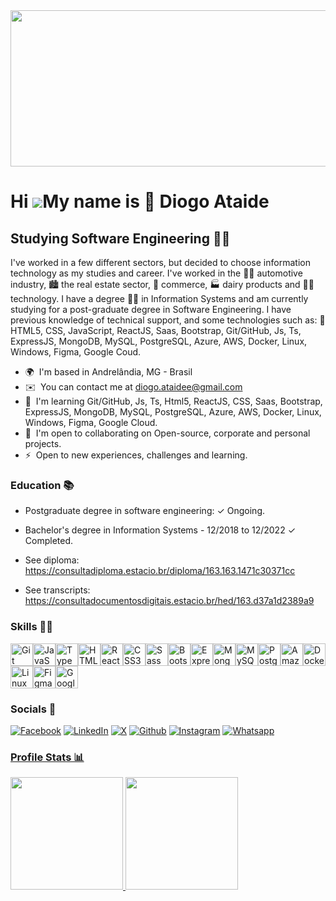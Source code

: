 <img src="https://github.com/diatsilva007/diatsilva007/assets/143373573/c2089099-c364-4b07-aa0a-6d5ca14d1e10" width="1280" height="250"/>

Hi ![](https://user-images.githubusercontent.com/18350557/176309783-0785949b-9127-417c-8b55-ab5a4333674e.gif)My name is 🫸 Diogo Ataide
=======================================================================================================================================

Studying Software Engineering 🧑‍💻
-----------------------------------

I've worked in a few different sectors, but decided to choose information technology as my studies and career. I've worked in the 🧑‍🏭 automotive industry, 🏙️ the real estate sector, 🌇 commerce, 🏭 dairy products and 🧑‍💻 technology. I have a degree 🧑‍🎓 in Information Systems and am currently studying for a post-graduate degree in Software Engineering. I have previous knowledge of technical support, and some technologies such as: 🫸 HTML5, CSS, JavaScript, ReactJS, Saas, Bootstrap, Git/GitHub, Js, Ts, ExpressJS, MongoDB, MySQL, PostgreSQL, Azure, AWS, Docker, Linux, Windows, Figma, Google Coud.

* 🌍  I'm based in Andrelândia, MG - Brasil
* ✉️  You can contact me at [diogo.ataidee@gmail.com](mailto:diogo.ataidee@gmail.com)
* 🧠  I'm learning Git/GitHub, Js, Ts, Html5, ReactJS, CSS, Saas, Bootstrap, ExpressJS, MongoDB, MySQL, PostgreSQL, Azure, AWS, Docker, Linux, Windows, Figma, Google Cloud.
* 🤝  I'm open to collaborating on Open-source, corporate and personal projects.
* ⚡  Open to new experiences, challenges and learning.


### Education 📚

- Postgraduate degree in software engineering:
✓ Ongoing.


- Bachelor's degree in Information Systems - 12/2018 to 12/2022
✓ Completed.


- See diploma: 
https://consultadiploma.estacio.br/diploma/163.163.1471c30371cc


- See transcripts: 
https://consultadocumentosdigitais.estacio.br/hed/163.d37a1d2389a9


### Skills 🧑‍💻


<p align="left">
<a href="https://git-scm.com/" target="_blank" rel="noreferrer"><img src="https://raw.githubusercontent.com/danielcranney/readme-generator/main/public/icons/skills/git-colored.svg" width="36" height="36" alt="Git" /></a><a href="https://developer.mozilla.org/en-US/docs/Web/JavaScript" target="_blank" rel="noreferrer"><img src="https://raw.githubusercontent.com/danielcranney/readme-generator/main/public/icons/skills/javascript-colored.svg" width="36" height="36" alt="JavaScript" /></a><a href="https://www.typescriptlang.org/" target="_blank" rel="noreferrer"><img src="https://raw.githubusercontent.com/danielcranney/readme-generator/main/public/icons/skills/typescript-colored.svg" width="36" height="36" alt="TypeScript" /></a><a href="https://developer.mozilla.org/en-US/docs/Glossary/HTML5" target="_blank" rel="noreferrer"><img src="https://raw.githubusercontent.com/danielcranney/readme-generator/main/public/icons/skills/html5-colored.svg" width="36" height="36" alt="HTML5" /></a><a href="https://reactjs.org/" target="_blank" rel="noreferrer"><img src="https://raw.githubusercontent.com/danielcranney/readme-generator/main/public/icons/skills/react-colored.svg" width="36" height="36" alt="React" /></a><a href="https://www.w3.org/TR/CSS/#css" target="_blank" rel="noreferrer"><img src="https://raw.githubusercontent.com/danielcranney/readme-generator/main/public/icons/skills/css3-colored.svg" width="36" height="36" alt="CSS3" /></a><a href="https://sass-lang.com/" target="_blank" rel="noreferrer"><img src="https://raw.githubusercontent.com/danielcranney/readme-generator/main/public/icons/skills/sass-colored.svg" width="36" height="36" alt="Sass" /></a><a href="https://getbootstrap.com/" target="_blank" rel="noreferrer"><img src="https://raw.githubusercontent.com/danielcranney/readme-generator/main/public/icons/skills/bootstrap-colored.svg" width="36" height="36" alt="Bootstrap" /></a><a href="https://expressjs.com/" target="_blank" rel="noreferrer"><img src="https://raw.githubusercontent.com/danielcranney/readme-generator/main/public/icons/skills/express-colored.svg" width="36" height="36" alt="Express" /></a><a href="https://www.mongodb.com/" target="_blank" rel="noreferrer"><img src="https://raw.githubusercontent.com/danielcranney/readme-generator/main/public/icons/skills/mongodb-colored.svg" width="36" height="36" alt="MongoDB" /></a><a href="https://www.mysql.com/" target="_blank" rel="noreferrer"><img src="https://raw.githubusercontent.com/danielcranney/readme-generator/main/public/icons/skills/mysql-colored.svg" width="36" height="36" alt="MySQL" /></a><a href="https://www.postgresql.org/" target="_blank" rel="noreferrer"><img src="https://raw.githubusercontent.com/danielcranney/readme-generator/main/public/icons/skills/postgresql-colored.svg" width="36" height="36" alt="PostgreSQL" /></a><a href="https://aws.amazon.com" target="_blank" rel="noreferrer"><img src="https://raw.githubusercontent.com/danielcranney/readme-generator/main/public/icons/skills/aws-colored.svg" width="36" height="36" alt="Amazon Web Services" /></a><a href="https://www.docker.com/" target="_blank" rel="noreferrer"><img src="https://raw.githubusercontent.com/danielcranney/readme-generator/main/public/icons/skills/docker-colored.svg" width="36" height="36" alt="Docker" /></a><a href="https://www.linux.org" target="_blank" rel="noreferrer"><img src="https://raw.githubusercontent.com/danielcranney/readme-generator/main/public/icons/skills/linux-colored.svg" width="36" height="36" alt="Linux" /></a><a href="https://www.figma.com/" target="_blank" rel="noreferrer"><img src="https://raw.githubusercontent.com/danielcranney/readme-generator/main/public/icons/skills/figma-colored.svg" width="36" height="36" alt="Figma" /></a><a href="https://cloud.google.com/" target="_blank" rel="noreferrer"><img src="https://raw.githubusercontent.com/danielcranney/readme-generator/main/public/icons/skills/googlecloud-colored.svg" width="36" height="36" alt="Google Cloud" /></a>
</p>

### Socials 🤳
 <p>
   <a href='https://www.facebook.com/diogoatsilva' target="_blank"><img alt='Facebook' src='https://img.shields.io/badge/Facebook-100000?style=plastic&logo=Facebook&logoColor=FFFFFF&labelColor=0165E1&color=0165E1'/></a> <a href='https://www.linkedin.com/in/diatsilva/' target="_blank"><img alt='LinkedIn' src='https://img.shields.io/badge/LinkedIn-100000?style=plastic&logo=LinkedIn&logoColor=FFFFFF&labelColor=0A66C2&color=0A66C2'/></a> </a> </a> <a href='https://twitter.com/diatsilva' target="_blank"><img alt='X' src='https://img.shields.io/badge/Twitter-100000?style=plastic&logo=X&logoColor=FFFFFF&labelColor=000000&color=000000'/></a> <a href='https://github.com/diatsilva007' target="_blank"><img alt='Github' src='https://img.shields.io/badge/GitHub-100000?style=plastic&logo=Github&logoColor=FFFFFF&labelColor=000000&color=000000'/></a> <a href='https://www.instagram.com/diatsilva' target="_blank"><img alt='Instagram' src='https://img.shields.io/badge/Instagram-100000?style=plastic&logo=Instagram&logoColor=FFFFFF&labelColor=FD1D1D&color=FD1D1D'/></a> <a href='https://api.whatsapp.com/send? Phone=5535997714779&text=Ol%!C3%A1%2C%20esse%é%meu%número.%Me%aguarde%responder%ou%me%ligue%se%for%urgente.' target="_blank"><img alt='Whatsapp' src='https://img.shields.io/badge/Whatsapp-100000?style=plastic&logo=Whatsapp&logoColor=FFFFFF&labelColor=5FFC7B&color=5FFC7B'</a>
 </p>

 ### Profile Stats 📊

<div>
<a href="https://github.com/diatsilva007">
<img loading="lazy" height="180em" src="https://github-readme-stats.vercel.app/api/top-langs/?username=diatsilva007&layout=compact&langs_count=7&theme=highcontrast"/>
<img loading="lazy" height="180em" src="https://github-readme-stats.vercel.app/api?username=diatsilva007&show_icons=true&theme=highcontrast&include_all_commits=true&count_private=true"/>
</div>

